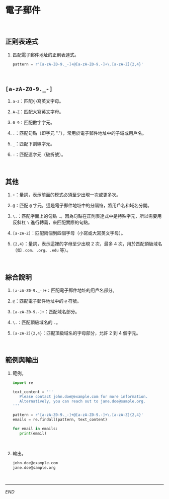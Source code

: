 # 電子郵件

<br>

## 正則表達式

1. 匹配電子郵件地址的正則表達式。

   ```python
   pattern = r'[a-zA-Z0-9._-]+@[a-zA-Z0-9.-]+\.[a-zA-Z]{2,4}'
   ```

<br>

## `[a-zA-Z0-9._-]`

1. `a-z`：匹配小寫英文字母。

2. `A-Z`：匹配大寫英文字母。

3. `0-9`：匹配數字字元。

4. `.`：匹配句點（即字元 "."），常用於電子郵件地址中的子域或用戶名。

5. `_`：匹配下劃線字元。

6. `-`：匹配連字元（破折號）。

<br>

## 其他

1. `+`：量詞，表示前面的模式必須至少出現一次或更多次。

2. `@`：匹配 `@` 字元，這是電子郵件地址中的分隔符，將用戶名和域名分開。

3. `\.`：匹配字面上的句點 `.`。因為句點在正則表達式中是特殊字元，所以需要用反斜杠 `\` 進行轉義，來匹配實際的句點。

4. `[a-zA-Z]`：匹配兩個到四個字母（小寫或大寫英文字母）。

5. `{2,4}`：量詞，表示這裡的字母至少出現 2 次，最多 4 次，用於匹配頂級域名（如 `.com`、`.org`、`.edu` 等）。

<br>

## 綜合說明

1. `[a-zA-Z0-9._-]+`：匹配電子郵件地址的用戶名部分。

2. `@`：匹配電子郵件地址中的 `@` 符號。

3. `[a-zA-Z0-9.-]+`：匹配域名部分。

4. `\.`：匹配頂級域名的 `.`。

5. `[a-zA-Z]{2,4}`：匹配頂級域名的字母部分，允許 2 到 4 個字元。

<br>

## 範例與輸出

1. 範例。

   ```python
   import re

   text_content = '''
      Please contact john.doe@example.com for more information.
      Alternatively, you can reach out to jane.doe@sample.org.
   '''

   pattern = r'[a-zA-Z0-9._-]+@[a-zA-Z0-9.-]+\.[a-zA-Z]{2,4}'
   emails = re.findall(pattern, text_content)

   for email in emails:
      print(email)
   ```

<br>

2. 輸出。

   ```bash
   john.doe@example.com
   jane.doe@sample.org
   ```

<br>

___

_END_